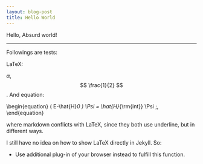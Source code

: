 ```yaml
---
layout: blog-post
title: Hello World
---
```


Hello, Absurd world!

<hr>

Followings are tests:


LaTeX:

$\alpha$, $$ \frac{1}{2} $$. And equation:

\begin{equation}
	( E-\hat{H}_0 ) \Psi = \hat{H}_{\rm{int}} \Psi \;,
\end{equation}

where markdown conflicts with LaTeX, since they both use underline, but in different ways.

I still have no idea on how to show LaTeX directly in Jekyll. So:

* Use additional plug-in of your browser instead to fulfill this function.
